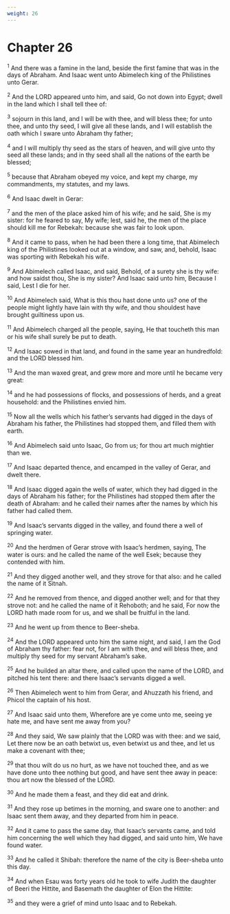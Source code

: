 ```yaml
---
weight: 26
---
```


# Chapter 26

<sup>1</sup> And there was a famine in the land, beside the first famine that was in the days of Abraham. And Isaac went unto Abimelech king of the Philistines unto Gerar. 

<sup>2</sup> And the LORD appeared unto him, and said, Go not down into Egypt; dwell in the land which I shall tell thee of: 

<sup>3</sup> sojourn in this land, and I will be with thee, and will bless thee; for unto thee, and unto thy seed, I will give all these lands, and I will establish the oath which I sware unto Abraham thy father; 

<sup>4</sup> and I will multiply thy seed as the stars of heaven, and will give unto thy seed all these lands; and in thy seed shall all the nations of the earth be blessed; 

<sup>5</sup> because that Abraham obeyed my voice, and kept my charge, my commandments, my statutes, and my laws. 

<sup>6</sup> And Isaac dwelt in Gerar: 

<sup>7</sup> and the men of the place asked him of his wife; and he said, She is my sister: for he feared to say, My wife; lest, said he, the men of the place should kill me for Rebekah: because she was fair to look upon. 

<sup>8</sup> And it came to pass, when he had been there a long time, that Abimelech king of the Philistines looked out at a window, and saw, and, behold, Isaac was sporting with Rebekah his wife. 

<sup>9</sup> And Abimelech called Isaac, and said, Behold, of a surety she is thy wife: and how saidst thou, She is my sister? And Isaac said unto him, Because I said, Lest I die for her. 

<sup>10</sup> And Abimelech said, What is this thou hast done unto us? one of the people might lightly have lain with thy wife, and thou shouldest have brought guiltiness upon us. 

<sup>11</sup> And Abimelech charged all the people, saying, He that toucheth this man or his wife shall surely be put to death. 

<sup>12</sup> And Isaac sowed in that land, and found in the same year an hundredfold: and the LORD blessed him. 

<sup>13</sup> And the man waxed great, and grew more and more until he became very great: 

<sup>14</sup> and he had possessions of flocks, and possessions of herds, and a great household: and the Philistines envied him. 

<sup>15</sup> Now all the wells which his father’s servants had digged in the days of Abraham his father, the Philistines had stopped them, and filled them with earth. 

<sup>16</sup> And Abimelech said unto Isaac, Go from us; for thou art much mightier than we. 

<sup>17</sup> And Isaac departed thence, and encamped in the valley of Gerar, and dwelt there. 

<sup>18</sup> And Isaac digged again the wells of water, which they had digged in the days of Abraham his father; for the Philistines had stopped them after the death of Abraham: and he called their names after the names by which his father had called them. 

<sup>19</sup> And Isaac’s servants digged in the valley, and found there a well of springing water. 

<sup>20</sup> And the herdmen of Gerar strove with Isaac’s herdmen, saying, The water is ours: and he called the name of the well Esek; because they contended with him. 

<sup>21</sup> And they digged another well, and they strove for that also: and he called the name of it Sitnah. 

<sup>22</sup> And he removed from thence, and digged another well; and for that they strove not: and he called the name of it Rehoboth; and he said, For now the LORD hath made room for us, and we shall be fruitful in the land. 

<sup>23</sup> And he went up from thence to Beer-sheba. 

<sup>24</sup> And the LORD appeared unto him the same night, and said, I am the God of Abraham thy father: fear not, for I am with thee, and will bless thee, and multiply thy seed for my servant Abraham’s sake. 

<sup>25</sup> And he builded an altar there, and called upon the name of the LORD, and pitched his tent there: and there Isaac’s servants digged a well. 

<sup>26</sup> Then Abimelech went to him from Gerar, and Ahuzzath his friend, and Phicol the captain of his host. 

<sup>27</sup> And Isaac said unto them, Wherefore are ye come unto me, seeing ye hate me, and have sent me away from you? 

<sup>28</sup> And they said, We saw plainly that the LORD was with thee: and we said, Let there now be an oath betwixt us, even betwixt us and thee, and let us make a covenant with thee; 

<sup>29</sup> that thou wilt do us no hurt, as we have not touched thee, and as we have done unto thee nothing but good, and have sent thee away in peace: thou art now the blessed of the LORD. 

<sup>30</sup> And he made them a feast, and they did eat and drink. 

<sup>31</sup> And they rose up betimes in the morning, and sware one to another: and Isaac sent them away, and they departed from him in peace. 

<sup>32</sup> And it came to pass the same day, that Isaac’s servants came, and told him concerning the well which they had digged, and said unto him, We have found water. 

<sup>33</sup> And he called it Shibah: therefore the name of the city is Beer-sheba unto this day. 

<sup>34</sup> And when Esau was forty years old he took to wife Judith the daughter of Beeri the Hittite, and Basemath the daughter of Elon the Hittite: 

<sup>35</sup> and they were a grief of mind unto Isaac and to Rebekah. 


